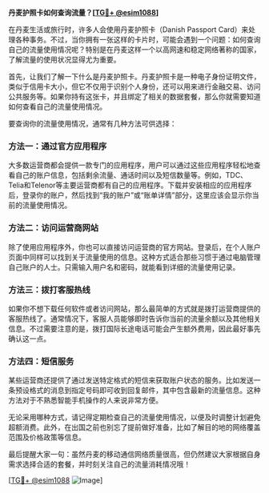 **丹麦护照卡如何查询流量？[[TG💪+ @esim1088](https://t.me/s/esim1088)]**

在丹麦生活或旅行时，许多人会使用丹麦护照卡（Danish Passport Card）来处理各种事务。不过，当你拥有一张这样的卡片时，可能会遇到一个问题：如何查询自己的流量使用情况呢？特别是在丹麦这样一个以高网速和稳定网络著称的国家，了解流量的使用状况显得尤为重要。

首先，让我们了解一下什么是丹麦护照卡。丹麦护照卡是一种电子身份证明文件，类似于信用卡大小，但它不仅用于识别个人身份，还可以用来进行金融交易、访问公共服务等。如果你持有这张卡，并且绑定了相关的数据套餐，那么你就需要知道如何查看自己的流量使用情况。

要查询你的流量使用情况，通常有几种方法可供选择：

### 方法一：通过官方应用程序

大多数运营商都会提供一款专门的应用程序，用户可以通过这些应用程序轻松地查看自己的账户信息，包括剩余流量、通话时间以及短信数量等。例如，TDC、Telia和Telenor等主要运营商都有自己的应用程序。下载并安装相应的应用程序后，登录你的账户，然后找到“我的账户”或“账单详情”部分，这里应该会显示你当前的流量使用情况。

### 方法二：访问运营商网站

除了使用应用程序外，你也可以直接访问运营商的官方网站。登录后，在个人账户页面中同样可以找到关于流量使用的信息。这种方式适合那些习惯于通过电脑管理自己账户的人士。只需输入用户名和密码，就能看到详细的流量使用记录。

### 方法三：拨打客服热线

如果你不想下载任何软件或者访问网站，那么最简单的方式就是拨打运营商提供的客服热线了。通常情况下，客服人员能够即时告诉你当前的流量余额以及其他相关信息。不过需要注意的是，拨打国际长途电话可能会产生额外费用，因此最好事先确认这一点。

### 方法四：短信服务

某些运营商还提供了通过发送特定格式的短信来获取账户状态的服务。比如发送一条预设格式的消息到指定号码即可收到回复邮件，其中包含最新的流量信息。这种方法对于不熟悉智能手机操作的人来说非常方便。

无论采用哪种方式，请记得定期检查自己的流量使用情况，以便及时调整计划避免超额消费。此外，在出国之前也别忘了提前做好准备，比如了解目的地的网络覆盖范围及价格政策等信息。

最后提醒大家一句：虽然丹麦的移动通信网络质量很高，但仍然建议大家根据自身需求选择合适的套餐，并时刻关注自己的流量消耗情况哦！

[[TG💪+ @esim1088](https://t.me/s/esim1088) ![Image](https://i.postimg.cc/4NQfJmqS/Snipaste-2025-05-13-00-14-12.png)]